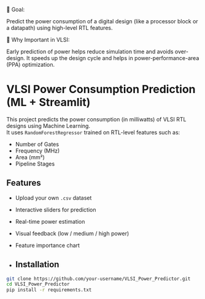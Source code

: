 🔧 Goal:

Predict the power consumption of a digital design (like a processor block or a datapath) using high-level RTL features.

📌 Why Important in VLSI:

Early prediction of power helps reduce simulation time and avoids over-design. It speeds up the design cycle and helps in power-performance-area (PPA) optimization.


#  VLSI Power Consumption Prediction (ML + Streamlit)

This project predicts the power consumption (in milliwatts) of VLSI RTL designs using Machine Learning.  
It uses `RandomForestRegressor` trained on RTL-level features such as:

- Number of Gates
- Frequency (MHz)
- Area (mm²)
- Pipeline Stages

##  Features

- Upload your own `.csv` dataset
- Interactive sliders for prediction
- Real-time power estimation
- Visual feedback (low / medium / high power)
- Feature importance chart

- ##  Installation

```bash
git clone https://github.com/your-username/VLSI_Power_Predictor.git
cd VLSI_Power_Predictor
pip install -r requirements.txt
